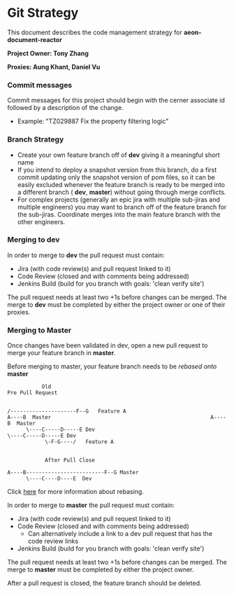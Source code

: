  Git Strategy
===================

This document describes the code management strategy for **aeon-document-reactor**

**Project Owner: Tony Zhang** 
 
**Proxies: Aung Khant, Daniel Vu**

### Commit messages
Commit messages for this project should begin with the cerner associate id followed by a description of the change.
* Example: "TZ029887 Fix the property filtering logic"

### Branch Strategy
* Create your own feature branch off of **dev** giving it a meaningful short name
* If you intend to deploy a snapshot version from this branch, do a first commit updating only the snapshot version of pom files, 
so it can be easily excluded whenever the feature branch is ready to be merged into a different branch ( **dev**, **master**) without going through merge conflicts.
* For complex projects (generally an epic jira with multiple sub-jiras and multiple engineers) you may want to branch off of the feature branch for the sub-jiras. 
Coordinate merges into the main feature branch with the other engineers.

### Merging to dev
In order to merge to **dev** the pull request must contain:
* Jira (with code review(s) and pull request linked to it)
* Code Review (closed and with comments being addressed)
* Jenkins Build (build for you branch with goals: 'clean verify site')

The pull request needs at least two +1s before changes can be merged.
The merge to **dev** must be completed by either the project owner or one of their proxies.

### Merging to Master
Once changes have been validated in dev,
open a new pull request to merge your feature branch in **master**.

Before merging to master, your feature branch needs to be *rebased onto* **master**

               Old                                                             Pre Pull Request

                                                                           /---------------------F--G   Feature A  
    A----B  Master                                                   A----B  Master
          \----C-----D-----E Dev                                           \----C-----D-----E Dev
                \-F-G----/   Feature A


                After Pull Close

    A----B-------------------------F--G Master
          \----C----D----E  Dev

Click [here](https://www.kernel.org/pub/software/scm/git/docs/git-rebase.html) for more information about rebasing.

In order to merge to **master** the pull request must contain:
* Jira (with code review(s) and pull request linked to it)
* Code Review (closed and with comments being addressed)
	* Can alternatively include a link to a dev pull request that has the code review links
* Jenkins Build (build for you branch with goals: 'clean verify site')


The pull request needs at least two +1s before changes can be merged.
The merge to **master** must be completed by either the project owner.

After a pull request is closed, the feature branch should be deleted.